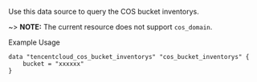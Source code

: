Use this data source to query the COS bucket inventorys.

~> **NOTE:** The current resource does not support `cos_domain`.

Example Usage

```hcl
data "tencentcloud_cos_bucket_inventorys" "cos_bucket_inventorys" {
	bucket = "xxxxxx"
}
```